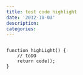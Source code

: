 ```yaml
---
title: test code highlight
date: '2012-10-03'
description:
categories:
---
```

<pre><code>
function highLight() {
    // toDO
    return code();
}
</code></pre>